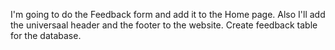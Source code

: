 I'm going to do the Feedback form and add it to the Home page. Also I'll add the universaal header and the footer to the website. Create feedback table for the database.